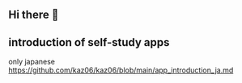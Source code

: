 ## Hi there 👋

## introduction of self-study apps
only japanese  
https://github.com/kaz06/kaz06/blob/main/app_introduction_ja.md
